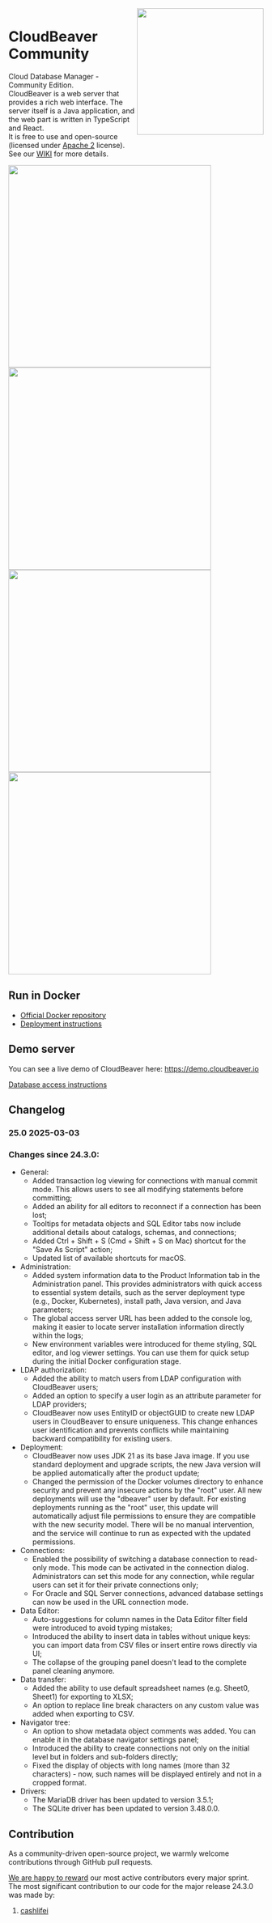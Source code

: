 <img src="https://github.com/dbeaver/cloudbeaver/wiki/images/cloudbeaver-logo.png" align="right" width="250"/>

# CloudBeaver Community

Cloud Database Manager - Community Edition.  
CloudBeaver is a web server that provides a rich web interface. The server itself is a Java application, and the web part is written in TypeScript and React.  
It is free to use and open-source (licensed under [Apache 2](https://github.com/dbeaver/cloudbeaver/blob/devel/LICENSE) license).  
See our [WIKI](https://github.com/dbeaver/cloudbeaver/wiki) for more details. 

<img src="https://github.com/dbeaver/cloudbeaver/wiki/images/connection-creation-demo.png" width="400"/>
<img src="https://github.com/dbeaver/cloudbeaver/wiki/images/gis-demo.png" width="400"/>
<img src="https://github.com/dbeaver/cloudbeaver/wiki/images/data-transfer-demo.png" width="400"/>
<img src="https://github.com/dbeaver/cloudbeaver/wiki/images/sql-editor-demo.png" width="400"/>

## Run in Docker

- [Official Docker repository](https://hub.docker.com/r/dbeaver/cloudbeaver)
- [Deployment instructions](https://github.com/dbeaver/cloudbeaver/wiki/CloudBeaver-Deployment)

## Demo server

You can see a live demo of CloudBeaver here: https://demo.cloudbeaver.io  

[Database access instructions](https://github.com/dbeaver/cloudbeaver/wiki/Demo-Server)

## Changelog


### 25.0 2025-03-03
### Changes since 24.3.0:
- General:
  -    Added transaction log viewing for connections with manual commit mode. This allows users to see all modifying statements before committing;
  -    Added an ability for all editors to reconnect if a connection has been lost;
  -    Tooltips for metadata objects and SQL Editor tabs now include additional details about catalogs, schemas, and connections;
  -    Added Ctrl + Shift + S (Cmd + Shift + S on Mac) shortcut for the "Save As Script" action;
  -    Updated list of available shortcuts for macOS.
- Administration:
  -    Added system information data to the Product Information tab in the Administration panel. This provides administrators with quick access to essential system details, such as the server deployment type (e.g., Docker, Kubernetes), install path, Java version, and Java parameters;
  -    The global access server URL has been added to the console log, making it easier to locate server installation information directly within the logs;
  -    New environment variables were introduced for theme styling, SQL editor, and log viewer settings. You can use them for quick setup during the initial Docker configuration stage.
- LDAP authorization:
  -    Added the ability to match users from LDAP configuration with CloudBeaver users;
  -    Added an option to specify a user login as an attribute parameter for LDAP providers;
  -    CloudBeaver now uses EntityID or objectGUID to create new LDAP users in CloudBeaver to ensure uniqueness. This change enhances user identification and prevents conflicts while maintaining backward compatibility for existing users.
- Deployment:
  -    CloudBeaver now uses JDK 21 as its base Java image. If you use standard deployment and upgrade scripts, the new Java version will be applied automatically after the product update;
  -    Changed the permission of the Docker volumes directory to enhance security and prevent any insecure actions by the "root" user. All new deployments will use the "dbeaver" user by default. For existing deployments running as the "root" user, this update will automatically adjust file permissions to ensure they are compatible with the new security model. There will be no manual intervention, and the service will continue to run as expected with the updated permissions.
- Connections:
  -    Enabled the possibility of switching a database connection to read-only mode. This mode can be activated in the connection dialog. Administrators can set this mode for any connection, while regular users can set it for their private connections only;
  -    For Oracle and SQL Server connections, advanced database settings can now be used in the URL connection mode.
- Data Editor:
  -    Auto-suggestions for column names in the Data Editor filter field were introduced to avoid typing mistakes;
  -    Introduced the ability to insert data in tables without unique keys: you can import data from CSV files or insert entire rows directly via UI;
  -    The collapse of the grouping panel doesn't lead to the complete panel cleaning anymore.
- Data transfer:
  -    Added the ability to use default spreadsheet names (e.g. Sheet0, Sheet1) for exporting to XLSX;
  -    An option to replace line break characters on any custom value was added when exporting to CSV.
- Navigator tree: 
  -    An option to show metadata object comments was added. You can enable it in the database navigator settings panel;
  -    Introduced the ability to create connections not only on the initial level but in folders and sub-folders directly;
  -    Fixed the display of objects with long names (more than 32 characters) - now, such names will be displayed entirely and not in a cropped format.
- Drivers:
  -    The MariaDB driver has been updated to version 3.5.1;
  -    The SQLite driver has been updated to version 3.48.0.0.

## Contribution
As a community-driven open-source project, we warmly welcome contributions through GitHub pull requests. 

[We are happy to reward](https://dbeaver.com/help-dbeaver/) our most active contributors every major sprint.
The most significant contribution to our code for the major release 24.3.0 was made by:
1. [cashlifei](https://github.com/cashlifei)
